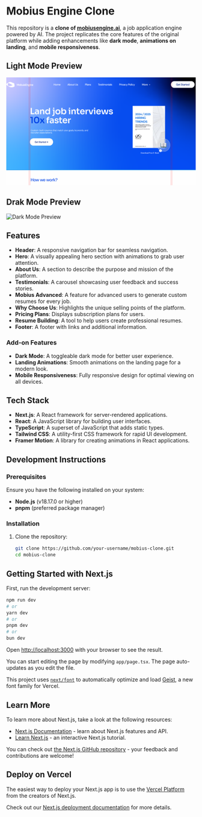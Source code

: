 # Mobius Engine Clone

This repository is a **clone of [mobiusengine.ai](https://mobiusengine.ai)**, a job application engine powered by AI. The project replicates the core features of the original platform while adding enhancements like **dark mode**, **animations on landing**, and **mobile responsiveness**.

## Light Mode Preview
![Light Mode Preview](https://github.com/spranjal3301/m0biu5-cl0ne/blob/main/public/light-mode-preview.png?raw=true)


## Drak Mode Preview
![Dark Mode Preview](https://raw.githubusercontent.com/spranjal3301/mobius-clone/main/public/dark-mode-preview.png)

## Features

- **Header**: A responsive navigation bar for seamless navigation.
- **Hero**: A visually appealing hero section with animations to grab user attention.
- **About Us**: A section to describe the purpose and mission of the platform.
- **Testimonials**: A carousel showcasing user feedback and success stories.
- **Mobius Advanced**: A feature for advanced users to generate custom resumes for every job.
- **Why Choose Us**: Highlights the unique selling points of the platform.
- **Pricing Plans**: Displays subscription plans for users.
- **Resume Building**: A tool to help users create professional resumes.
- **Footer**: A footer with links and additional information.

### Add-on Features

- **Dark Mode**: A toggleable dark mode for better user experience.
- **Landing Animations**: Smooth animations on the landing page for a modern look.
- **Mobile Responsiveness**: Fully responsive design for optimal viewing on all devices.


## Tech Stack
- **Next.js**: A React framework for server-rendered applications.
- **React**: A JavaScript library for building user interfaces.
- **TypeScript**: A superset of JavaScript that adds static types.
- **Tailwind CSS**: A utility-first CSS framework for rapid UI development.
- **Framer Motion**: A library for creating animations in React applications.

## Development Instructions

### Prerequisites

Ensure you have the following installed on your system:

- **Node.js** (v18.17.0 or higher)
- **pnpm** (preferred package manager)

### Installation

1. Clone the repository:
   ```bash
   git clone https://github.com/your-username/mobius-clone.git
   cd mobius-clone
   ```

## Getting Started with Next.js

First, run the development server:

```bash
npm run dev
# or
yarn dev
# or
pnpm dev
# or
bun dev
```

Open [http://localhost:3000](http://localhost:3000) with your browser to see the result.

You can start editing the page by modifying `app/page.tsx`. The page auto-updates as you edit the file.

This project uses [`next/font`](https://nextjs.org/docs/app/building-your-application/optimizing/fonts) to automatically optimize and load [Geist](https://vercel.com/font), a new font family for Vercel.

## Learn More

To learn more about Next.js, take a look at the following resources:

- [Next.js Documentation](https://nextjs.org/docs) - learn about Next.js features and API.
- [Learn Next.js](https://nextjs.org/learn) - an interactive Next.js tutorial.

You can check out [the Next.js GitHub repository](https://github.com/vercel/next.js) - your feedback and contributions are welcome!

## Deploy on Vercel

The easiest way to deploy your Next.js app is to use the [Vercel Platform](https://vercel.com/new?utm_medium=default-template&filter=next.js&utm_source=create-next-app&utm_campaign=create-next-app-readme) from the creators of Next.js.

Check out our [Next.js deployment documentation](https://nextjs.org/docs/app/building-your-application/deploying) for more details.
